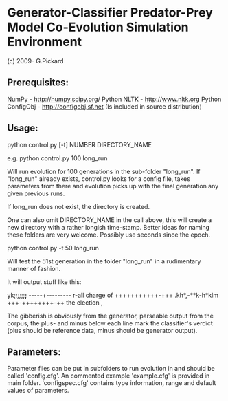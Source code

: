 # Generator-Classifier Predator-Prey Model Co-Evolution Simulation Environment
(c) 2009- G.Pickard

## Prerequisites:

NumPy - http://numpy.scipy.org/
Python NLTK - http://www.nltk.org
Python ConfigObj - http://configobj.sf.net  (Is included in source distribution)

## Usage:

 python control.py [-t] NUMBER DIRECTORY_NAME

e.g.
 python control.py 100 long_run

Will run evolution for 100 generations in the sub-folder "long_run".
If "long_run" already exists, control.py looks for a config file,
takes parameters from there and evolution picks up with the final generation
any given previous runs.

If long_run does not exist, the directory is created.

One can also omit DIRECTORY_NAME in the call above, this will create
a new directory with a rather longish time-stamp. Better ideas for naming
these folders are very welcome. Possibly use seconds since the epoch.

 python control.py -t 50 long_run

Will test the 51st generation in the folder "long_run" in a rudimentary
manner of fashion.

It will output stuff like this:

yk;*;;;*;;**;**
-----+---------
r-all charge of
+++++++++++-+++
.kh*,-**k-h*klm
+++-++++++++-++
 the election ,

The gibberish is obviously from the generator, parseable output from the corpus,
the plus- and minus below each line mark the classifier's verdict (plus should
be reference data, minus should be generator output).

## Parameters:


Parameter files can be put in subfolders to run evolution in and should be
called 'config.cfg'. An commented example 'example.cfg' is provided in main folder.
'configspec.cfg' contains type information, range and default values of
parameters.
